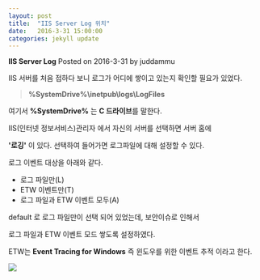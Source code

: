 ```yaml
---
layout: post
title:  "IIS Server Log 위치"
date:   2016-3-31 15:00:00
categories: jekyll update
---
```



**IIS Server Log** 
Posted on 2016-3-31 by juddammu

IIS 서버를 처음 접하다 보니 로그가 어디에 쌓이고 있는지 확인할 필요가 있었다.

>**%SystemDrive%\inetpub\logs\LogFiles**

여기서  **%SystemDrive%** 는 **C 드라이브**를 말한다.

IIS(인터넷 정보서비스)관리자 에서 자신의 서버를 선택하면 서버 홈에

**'로깅'** 이 있다. 선택하여 들어가면 로그파일에 대해 설정할 수 있다.

로그 이벤트 대상을 아래와 같다.

- 로그 파일만(L)
- ETW 이벤트만(T)
- 로그 파일과 ETW 이벤트 모두(A)

default 로 로그 파일만이 선택 되어 있었는데,  보안이슈로 인해서

로그 파일과 ETW 이벤트 모드 쌓도록 설정하였다.

ETW는 **Event Tracing for Windows** 즉 윈도우를 위한 이벤트 추적 이라고 한다. 

<img src="../data/img/iis_server_log.PNG" align=left>